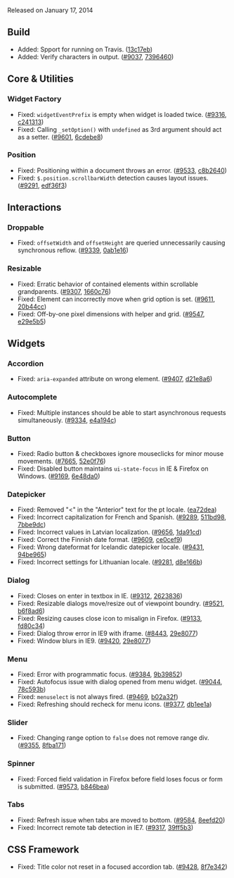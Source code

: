 <script>{
	"title": "jQuery UI 1.10.4 Changelog"
}</script>

Released on January 17, 2014

## Build

* Added: Spport for running on Travis. ([13c17eb](http://github.com/jquery/jquery-ui/commit/13c17eb92250776c045da44652e7d460159cef02))
* Added: Verify characters in output. ([#9037](http://bugs.jqueryui.com/ticket/9037), [7396460](http://github.com/jquery/jquery-ui/commit/7396460c765395b97b9a1da125384903a62c1a2e))

## Core &amp; Utilities

### Widget Factory

* Fixed: `widgetEventPrefix` is empty when widget is loaded twice. ([#9316](http://bugs.jqueryui.com/ticket/9316), [c241313](http://github.com/jquery/jquery-ui/commit/c241313f1d31b18751a81c1321662512d8086cbc))
* Fixed: Calling `_setOption()` with `undefined` as 3rd argument should act as a setter. ([#9601](http://bugs.jqueryui.com/ticket/9601), [6cdebe8](http://github.com/jquery/jquery-ui/commit/6cdebe84f8fb20374bb9dd32b62cba1b7f8dfd13))

### Position

* Fixed: Positioning within a document throws an error. ([#9533](http://bugs.jqueryui.com/ticket/9533), [c8b2640](http://github.com/jquery/jquery-ui/commit/c8b264006d2fd8d9c27cfa8aef619428c563cb80))
* Fixed: `$.position.scrollbarWidth` detection causes layout issues. ([#9291](http://bugs.jqueryui.com/ticket/9291), [edf36f3](http://github.com/jquery/jquery-ui/commit/edf36f35ce84a67376d7e9fedd21fc07b38100c0))

## Interactions

### Droppable

* Fixed: `offsetWidth` and `offsetHeight` are queried unnecessarily causing synchronous reflow. ([#9339](http://bugs.jqueryui.com/ticket/9339), [0ab1e16](http://github.com/jquery/jquery-ui/commit/0ab1e16ad9eae6b030e7f569973787664760e8e6))

### Resizable

* Fixed: Erratic behavior of contained elements within scrollable grandparents. ([#9307](http://bugs.jqueryui.com/ticket/9307), [1660c76](http://github.com/jquery/jquery-ui/commit/1660c761e7fe3e790ec4dcb3a356a78ac2a1c7ed))
* Fixed: Element can incorrectly move when grid option is set. ([#9611](http://bugs.jqueryui.com/ticket/9611), [20b44cc](http://github.com/jquery/jquery-ui/commit/20b44cc9bf023bd711b80117b4f185a62301bf52))
* Fixed: Off-by-one pixel dimensions with helper and grid. ([#9547](http://bugs.jqueryui.com/ticket/9547), [e29e5b5](http://github.com/jquery/jquery-ui/commit/e29e5b56afea5a0250636d9c9fd97106732bfe84))

## Widgets

### Accordion

* Fixed: `aria-expanded` attribute on wrong element. ([#9407](http://bugs.jqueryui.com/ticket/9407), [d21e8a6](http://github.com/jquery/jquery-ui/commit/d21e8a6964d80a32cdb9773aa364141a2492dc5a))

### Autocomplete

* Fixed: Multiple instances should be able to start asynchronous requests simultaneously. ([#9334](http://bugs.jqueryui.com/ticket/9334), [e4a194c](http://github.com/jquery/jquery-ui/commit/e4a194ce42b8ea1e5440f99d1d8d26f55526ff6c))

### Button

* Fixed: Radio button & checkboxes ignore mouseclicks for minor mouse movements. ([#7665](http://bugs.jqueryui.com/ticket/7665), [52e0f76](http://github.com/jquery/jquery-ui/commit/52e0f768f528e5265b6d7b4afae036b1ff248956))
* Fixed: Disabled button maintains `ui-state-focus` in IE & Firefox on Windows. ([#9169](http://bugs.jqueryui.com/ticket/9169), [6e48da0](http://github.com/jquery/jquery-ui/commit/6e48da049014c484a219df11ab8f0551afb27fb5))

### Datepicker

* Fixed: Removed "<" in the "Anterior" text for the pt locale. ([ea72dea](http://github.com/jquery/jquery-ui/commit/ea72dea5631173705a4270690a327c7f6efc1f79))
* Fixed: Incorrect capitalization for French and Spanish. ([#9289](http://bugs.jqueryui.com/ticket/9289), [511bd98](http://github.com/jquery/jquery-ui/commit/511bd9842f67c2bd42661aa17b81669a1295ea6b), [7bbe9dc](http://github.com/jquery/jquery-ui/commit/7bbe9dc1142524569b0b5d5b7dffe1713c4d031b))
* Fixed: Incorrect values in Latvian localization. ([#9656](http://bugs.jqueryui.com/ticket/9656), [1da91cd](http://github.com/jquery/jquery-ui/commit/1da91cd500c0cd7cb831a256bef085686fe73e51))
* Fixed: Correct the Finnish date format. ([#9609](http://bugs.jqueryui.com/ticket/9609), [ce0cef9](http://github.com/jquery/jquery-ui/commit/ce0cef92656d6135fb7121bfe04fa6551dab613e))
* Fixed: Wrong dateformat for Icelandic datepicker locale. ([#9431](http://bugs.jqueryui.com/ticket/9431), [94be965](http://github.com/jquery/jquery-ui/commit/94be965cd2d064e67e347c654469c38de4281b3e))
* Fixed: Incorrect settings for Lithuanian locale. ([#9281](http://bugs.jqueryui.com/ticket/9281), [d8e166b](http://github.com/jquery/jquery-ui/commit/d8e166b41104b4d0caa8bcb0195918132f78c26a))

### Dialog

* Fixed: Closes on enter in textbox in IE. ([#9312](http://bugs.jqueryui.com/ticket/9312), [2623836](http://github.com/jquery/jquery-ui/commit/26238369bb113b487959322595e4814b441e5453))
* Fixed: Resizable dialogs move/resize out of viewpoint boundry. ([#9521](http://bugs.jqueryui.com/ticket/9521), [b6f8ad6](http://github.com/jquery/jquery-ui/commit/b6f8ad665f455a4234f09956027ca23b477838db))
* Fixed: Resizing causes close icon to misalign in Firefox. ([#9133](http://bugs.jqueryui.com/ticket/9133), [fd80c34](http://github.com/jquery/jquery-ui/commit/fd80c3445d3102519b7f9e0e549bc7d352bc2e56))
* Fixed: Dialog throw error in IE9 with iframe. ([#8443](http://bugs.jqueryui.com/ticket/8443), [29e8077](http://github.com/jquery/jquery-ui/commit/29e8077871902a49f3039633a7fb9ac5c4093aa8))
* Fixed: Window blurs in IE9. ([#9420](http://bugs.jqueryui.com/ticket/9420), [29e8077](http://github.com/jquery/jquery-ui/commit/29e8077871902a49f3039633a7fb9ac5c4093aa8))

### Menu

* Fixed: Error with programmatic focus. ([#9384](http://bugs.jqueryui.com/ticket/9384), [9b39852](http://github.com/jquery/jquery-ui/commit/9b398520c5e1a313d0c1ebfa7dfd892f8b3e440c))
* Fixed: Autofocus issue with dialog opened from menu widget. ([#9044](http://bugs.jqueryui.com/ticket/9044), [78c593b](http://github.com/jquery/jquery-ui/commit/78c593be8f1651c743f4018dd9a2fd9ab6c25ae7))
* Fixed: `menuselect` is not always fired. ([#9469](http://bugs.jqueryui.com/ticket/9469), [b02a32f](http://github.com/jquery/jquery-ui/commit/b02a32f4b3d7a0588949f2961a74d613beeaea48))
* Fixed: Refreshing should recheck for menu icons. ([#9377](http://bugs.jqueryui.com/ticket/9377), [db1ee1a](http://github.com/jquery/jquery-ui/commit/db1ee1af85ea2f0671f370e325d4ba5b971b2dd0))

### Slider

* Fixed: Changing range option to `false` does not remove range div. ([#9355](http://bugs.jqueryui.com/ticket/9355), [8fba171](http://github.com/jquery/jquery-ui/commit/8fba171fec64cae094566c6777e40c252ecef812))

### Spinner

* Fixed: Forced field validation in Firefox before field loses focus or form is submitted. ([#9573](http://bugs.jqueryui.com/ticket/9573), [b846bea](http://github.com/jquery/jquery-ui/commit/b846bea0fde6b14f63194450e4a77693c3a039a2))

### Tabs

* Fixed: Refresh issue when tabs are moved to bottom. ([#9584](http://bugs.jqueryui.com/ticket/9584), [8eefd20](http://github.com/jquery/jquery-ui/commit/8eefd2032fb5c0e60c7a9899ba51bc7f33aaebc8))
* Fixed: Incorrect remote tab detection in IE7. ([#9317](http://bugs.jqueryui.com/ticket/9317), [39ff5b3](http://github.com/jquery/jquery-ui/commit/39ff5b36e4ed2513f7dc11c22ea4df5d03f9f7b7))

## CSS Framework

* Fixed: Title color not reset in a focused accordion tab. ([#9428](http://bugs.jqueryui.com/ticket/9428), [8f7e342](http://github.com/jquery/jquery-ui/commit/8f7e3428f01fe84d8d9040b54adf761ffdcd382e))
